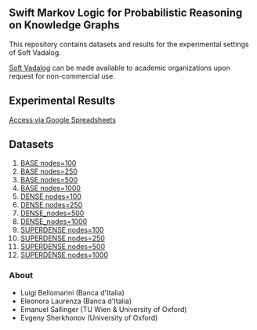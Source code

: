 ## Swift Markov Logic for Probabilistic Reasoning on Knowledge Graphs

This repository contains datasets and results for the experimental settings of Soft Vadalog.

[Soft Vadalog](https://www.researchgate.net/publication/342600935_Reasoning_under_Uncertainty_in_Knowledge_Graphs) can be made available to academic organizations upon request for non-commercial use.

## Experimental Results

[Access via Google Spreadsheets](https://docs.google.com/spreadsheets/d/1S7xl62_pePkwKfOvQ0g3u-ftftOO0Usez_fkgCzLR9c/edit?usp=sharing)


## Datasets

 1. [BASE nodes=100](https://github.com/luigibellomarini/TPLP/tree/main/datasets/graph_BASE_n=100_p=0.2.csv)
 2. [BASE nodes=250](https://github.com/luigibellomarini/TPLP/tree/main/datasets/graph_BASE_n=250_p=0.2.csv)
 3. [BASE nodes=500](https://github.com/luigibellomarini/TPLP/tree/main/datasets/graph_BASE_n=500_p=0.2.csv)
 4. [BASE nodes=1000](https://github.com/luigibellomarini/TPLP/tree/main/datasets/graph_BASE_n=1000_p=0.2.csv)
 5. [DENSE nodes=100](https://github.com/luigibellomarini/TPLP/tree/main/datasets/graph_DENSE_n=100_p=0.5.csv)
 6. [DENSE nodes=250](https://github.com/luigibellomarini/TPLP/tree/main/datasets/graph_DENSE_n=250_p=0.5.csv)
 7. [DENSE_nodes=500](https://github.com/luigibellomarini/TPLP/tree/main/datasets/graph_DENSE_n=500_p=0.5.csv)
 8. [DENSE_nodes=1000](https://github.com/luigibellomarini/TPLP/tree/main/datasets/graph_DENSE_n=1000_p=0.5.csv)
 9. [SUPERDENSE nodes=100](https://github.com/luigibellomarini/TPLP/tree/main/datasets/graph_SUPERDENSE_n=100_p=0.7.csv)
 10. [SUPERDENSE nodes=250](https://github.com/luigibellomarini/TPLP/tree/main/datasets/graph_SUPERDENSE_n=250_p=0.7.csv)
 11. [SUPERDENSE nodes=500](https://github.com/luigibellomarini/TPLP/tree/main/datasets/graph_SUPERDENSE_n=500_p=0.7.csv)
 12. [SUPERDENSE nodes=1000](https://github.com/luigibellomarini/TPLP/tree/main/datasets/graph_SUPERDENSE_n=1000_p=0.7.csv)

### About

- Luigi Bellomarini (Banca d'Italia)
- Eleonora Laurenza (Banca d'Italia)
- Emanuel Sallinger (TU Wien & University of Oxford)
- Evgeny Sherkhonov (University of Oxford)
